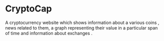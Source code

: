 # CryptoCap
A cryptocurrency website which shows information about a various coins , news related to them, a graph representing their value in a particular span of time and information about exchanges .
